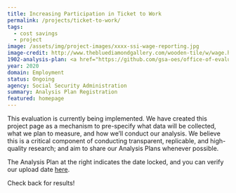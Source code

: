```yaml
---
title: Increasing Participation in Ticket to Work
permalink: /projects/ticket-to-work/
tags: 
  - cost savings
  - project
image: /assets/img/project-images/xxxx-ssi-wage-reporting.jpg
image-credit: http://www.thebluediamondgallery.com/wooden-tile/w/wage.html
1902-analysis-plan: <a href="https://github.com/gsa-oes/office-of-evaluation-sciences/commits/master/assets/analysis/1902 - 3 - Analysis Plan_Update.docx.pdf">
year: 2020
domain: Employment
status: Ongoing
agency: Social Security Administration
summary: Analysis Plan Registration
featured: homepage
---
```


This evaluation is currently being implemented. We have created this project page as a mechanism to pre-specify what data will be collected, what we plan to measure, and how we’ll conduct our analysis. We believe this is a critical component of conducting transparent, replicable, and high-quality research; and aim to share our Analysis Plans whenever possible.

The Analysis Plan at the right indicates the date locked, and you can verify our upload date <a href="https://github.com/gsa-oes/office-of-evaluation-sciences/commits/master/assets/analysis/1902 - 3 - Analysis Plan_Update.docx.pdf">here</a>.

Check back for results!
